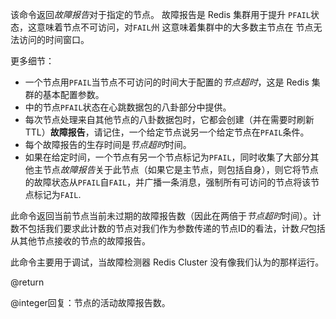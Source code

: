 该命令返回*故障报告*对于指定的节点。
故障报告是 Redis 集群用于提升
`PFAIL`状态，这意味着节点不可访问，对`FAIL`州
这意味着集群中的大多数主节点在
节点无法访问的时间窗口。

更多细节：

*   一个节点用`PFAIL`当节点不可访问的时间大于配置的*节点超时*，这是 Redis 集群的基本配置参数。
*   中的节点`PFAIL`状态在心跳数据包的八卦部分中提供。
*   每次节点处理来自其他节点的八卦数据包时，它都会创建（并在需要时刷新TTL）**故障报告**，请记住，一个给定节点说另一个给定节点在`PFAIL`条件。
*   每个故障报告的生存时间是*节点超时*时间。
*   如果在给定时间，一个节点有另一个节点标记为`PFAIL`，同时收集了大部分其他主节点*故障报告*关于此节点（如果它是主节点，则包括自身），则它将节点的故障状态从`PFAIL`自`FAIL`，并广播一条消息，强制所有可访问的节点将该节点标记为`FAIL`.

此命令返回当前节点当前未过期的故障报告数（因此在两倍于*节点超时*时间）。计数不包括我们要求此计数的节点对我们作为参数传递的节点ID的看法，计数*只*包括从其他节点接收的节点的故障报告。

此命令主要用于调试，当故障检测器
Redis Cluster 没有像我们认为的那样运行。

@return

@integer回复：节点的活动故障报告数。
